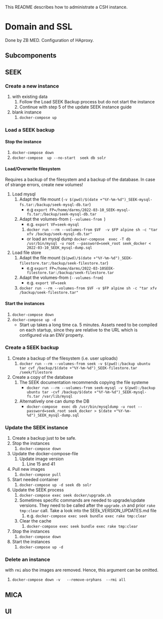 This README describes how to administrate a CSH instance.

# Domain and SSL
Done by ZB MED. Configuration of HAproxy.

## Subcomponents

## SEEK 
### Create a new instance
1. with existing data
   1. Follow the Load SEEK Backup process but do not start the instance
   2. Continue with step 5 of the update SEEK instance guide
2. blank instance
   1. `docker-compose up`

### Load a SEEK backup
#### Stop the instance
1. `docker-compose down`
2. `docker-compose  up --no-start  seek db solr`
#### Load/Overwrite filesystem
Requires a backup of the filesystem  and a backup of the database. In case of strange errors, create new volumes!
1. Load mysql
   1. Adapt the file mount (`-v $(pwd)/$(date +"%Y-%m-%d")_SEEK-mysql-fs.tar:/backup/seek-mysql-db.tar`)
      - e.g `export FP=/home/darms/2022-03-10_SEEK-mysql-fs.tar:/backup/seek-mysql-db.tar`
   2. Adapt the volumes-from (`--volumes-from `)
      - e.g. `export VF=seek-mysql`
      1. `docker run --rm --volumes-from $VF  -v $FP alpine sh -c "tar xfv /backup/seek-mysql-db.tar"`
      - or load an mysql dump
         `docker-compose  exec -T db /usr/bin/mysql -u root --password=seek_root seek_docker < 2022-03-10_SEEK_mysql-dump.sql`
2. Load file store
   1. Adapt the file mount (`$(pwd)/$(date +"%Y-%m-%d")_SEEK-filestore.tar:/backup/seek-filestore.tar`)
      - e.g `export FP=/home/darms/2022-03-10SEEK-filestore.tar:/backup/seek-filestore.tar`
   2. Adapt the volumes-from (`--volumes-from`)
      - e.g. `export VF=seek`
   3. `docker run --rm --volumes-from $VF -v $FP alpine sh -c "tar xfv /backup/seek-filestore.tar"` 
   
#### Start the instances
1. `docker-compose down`
2. `docker-compose up -d`
   - Start up takes a long time ca. 5 minutes. Assets need to be compiled on each startup, since they are relative to
     the URL which is configured via an ENV property.

### Create a SEEK backup
1. Create a backup of the filesystem (i.e. user uploads)
   1. `docker run --rm --volumes-from seek -v $(pwd):/backup ubuntu tar cvf /backup/$(date +"%Y-%m-%d")_SEEK-filestore.tar /seek/filestore`
2. Create a copy of the database
   1. The SEEK documentation recommends copying the file systeme
      - `docker run --rm --volumes-from seek-mysql -v $(pwd):/backup ubuntu tar -cvf /backup/$(date +"%Y-%m-%d")_SEEK-mysql-fs.tar /var/lib/mysql`
   2. Alternatively one can dump the DB
      - `docker-compose  exec db /usr/bin/mysqldump -u root --password=seek_root seek_docker > $(date +"%Y-%m-%d")_SEEK_mysql-dump.sql`

### Update the SEEK instance
1. Create a backup just to be safe.
3. Stop the instances
   1. `docker-compose down`
4. Update the docker-compose-file
   1. Update image version
      1. Line 15 and 41
5. Pull new images   
   1. `docker-compose pull`
6. Start needed container
   1. `docker-compose up -d seek db solr`
7. Update the SEEK process 
   1. `docker-compose exec seek docker/upgrade.sh`
   2. Sometimes specific commands are needed to upgrade/update versions. They need to be called after the `upgrade.sh` and prior `rake tmp:clear` call.
      Take a look into the SEEk_VERSION_UPDATES.md file
      1. e.g. `docker-compose exec seek bundle exec rake tmp:clear`
   4. Clear the cache
      1. `docker-compose exec seek bundle exec rake tmp:clear`
8. Stop the instances
   1. `docker-compose down`
9. Start the instances
   1. `docker-compose up -d`

### Delete an instance
with `rmi` also the images are removed. Hence, this argument can be omitted. 
1. `docker-compose down -v   --remove-orphans  --rmi all`

## MICA

## UI
